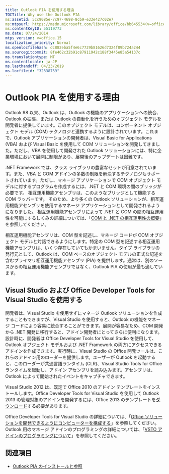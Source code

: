 ```yaml
---
title: Outlook PIA を使用する理由
TOCTitle: Why use the Outlook PIA
ms:assetid: 5cc9085e-7c97-4698-8cb9-e33e427c02e7
ms:mtpsurl: https://msdn.microsoft.com/library/office/bb645534(v=office.15)
ms:contentKeyID: 55119773
ms.date: 07/24/2014
mtps_version: v=office.15
localization_priority: Normal
ms.openlocfilehash: dc882eba5f4e6c7729b81626d7324f89b724a244
ms.sourcegitcommit: 8fe462c32b91c87911942c188f3445e85a54137c
ms.translationtype: MT
ms.contentlocale: ja-JP
ms.lasthandoff: 04/23/2019
ms.locfileid: "32338739"
---
```

# <a name="why-use-the-outlook-pia"></a>Outlook PIA を使用する理由

Outlook 98 以来、Outlook は、Outlook の機能のアプリケーションへの統合、Outlook の拡張、または Outlook の自動化を行うためのオブジェクト モデルを開発者に提供しています。このオブジェクト モデルは、コンポーネント オブジェクト モデル (COM) テクノロジと連携するように設計されています。これまで、Outlook アプリケーションの開発者は、Visual Basic for Applications (VBA) および Visual Basic を使用して COM ソリューションを開発してきました。ただし、VBA を使用して開発された Outlook ソリューションには、特に企業環境において展開に制限があり、展開後のアップデートは困難です。

.NET Framework では、クラス ライブラリの豊富なセットが用意されています。また、VBA と COM アドインの多数の制限を解決するテクノロジもサポートされています。ただし、マネージ アプリケーションで COM オブジェクト モデルに対するプログラムを作成するには、.NET と COM 環境の間のブリッジが必要です。 相互運用機能アセンブリは、このようなブリッジとして機能する COM ラッパーです。 そのため、より多くの Outlook ソリューションが、相互運用機能アセンブリを使用するマネージ アプリケーションとして開発されるようになりました。 相互運用機能アセンブリによって .NET と COM の間の相互運用性を可能にするしくみの詳細については、「[COM と .NET の相互運用性の概要](introduction-to-interoperability-between-com-and-net.md)」を参照してください。

相互運用機能アセンブリは、COM 型を記述し、マネージ コードが COM オブジェクト モデルと対話できるようにします。特定の COM 型を記述する相互運用機能アセンブリは、いくつ存在していてもかまいません。タイプ ライブラリの発行元として、Outlook は、COM ベースのオブジェクト モデルの正式な記述を含むプライマリ相互運用機能アセンブリ (PIA) を提供します。通常は、別のソースからの相互運用機能アセンブリではなく、Outlook PIA の使用が最も適しています。

## <a name="using-visual-studio-and-office-developer-tools-for-visual-studio"></a>Visual Studio および Office Developer Tools for Visual Studio を使用する

開発者は、Visual Studio を使用せずにマネージ Outlook ソリューションを作成することもできますが、Visual Studio を使用すると、Outlook の機能をマネージ コードにより容易に統合することができます。展開が容易なため、COM 開発から .NET 開発に移行すると、アドイン開発者にとってさらに便利になります。設計時に、開発者は Office Developer Tools for Visual Studio を使用して、Outlook オブジェクト モデルおよび .NET Framework の両方にアクセスできるアドインを作成できます。実行時に、Visual Studio の Office 開発ツールは、これらのアドイン用のローダーを提供します。ユーザーが Outlook を起動すると、このローダーが共通言語ランタイム (CLR)、Visual Studio Tools for Office ランタイムを起動し、アドイン アセンブリを読み込みます。アセンブリは、Outlook によって開始されたイベントをキャプチャできます。

Visual Studio 2012 は、既定で Office 2010 のアドイン テンプレートをインストールします。Office Developer Tools for Visual Studio を使用して Outlook 2013 の管理対象のアドインを開発するには、Office 2013 のテンプレートを[ダウンロード](https://aka.ms/officedevtoolsforvs2012)する必要があります。

Office Developer Tools for Visual Studio の詳細については、「[Office ソリューションを開発できるようにコンピューターを構成する](https://docs.microsoft.com/visualstudio/vsto/how-to-configure-a-computer-to-develop-office-solutions?view=vs-2017)」を参照してください。 Outlook 用のマネージ アドインのプログラミングの詳細については、「[VSTO アドインのプログラミングについて](https://docs.microsoft.com/visualstudio/vsto/getting-started-programming-vsto-add-ins?view=vs-2017)」を参照してください。

## <a name="see-also"></a>関連項目

- [Outlook PIA のインストールと参照](installing-and-referencing-the-outlook-pia.md)

